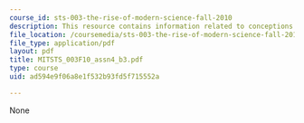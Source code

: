 ```yaml
---
course_id: sts-003-the-rise-of-modern-science-fall-2010
description: This resource contains information related to conceptions.
file_location: /coursemedia/sts-003-the-rise-of-modern-science-fall-2010/ad594e9f06a8e1f532b93fd5f715552a_MITSTS_003F10_assn4_b3.pdf
file_type: application/pdf
layout: pdf
title: MITSTS_003F10_assn4_b3.pdf
type: course
uid: ad594e9f06a8e1f532b93fd5f715552a

---
```

None